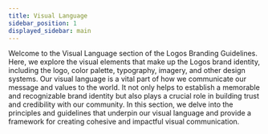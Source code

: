 ```yaml
---
title: Visual Language
sidebar_position: 1
displayed_sidebar: main
---
```


Welcome to the Visual Language section of the Logos Branding Guidelines. Here, we explore the visual elements that make up the Logos brand identity, including the logo, color palette, typography, imagery, and other design systems. Our visual language is a vital part of how we communicate our message and values to the world. It not only helps to establish a memorable and recognizable brand identity but also plays a crucial role in building trust and credibility with our community. In this section, we delve into the principles and guidelines that underpin our visual language and provide a framework for creating cohesive and impactful visual communication.